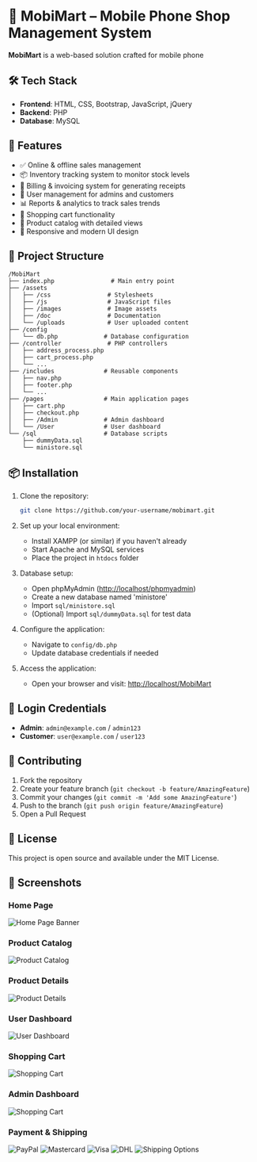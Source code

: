 # 📱 MobiMart – Mobile Phone Shop Management System

**MobiMart** is a web-based solution crafted for mobile phone

## 🛠️ Tech Stack

- **Frontend**: HTML, CSS, Bootstrap, JavaScript, jQuery
- **Backend**: PHP
- **Database**: MySQL

## 🚀 Features

- ✅ Online & offline sales management
- 📦 Inventory tracking system to monitor stock levels
- 🧾 Billing & invoicing system for generating receipts
- 👥 User management for admins and customers
- 📊 Reports & analytics to track sales trends
- 🛒 Shopping cart functionality
- 📱 Product catalog with detailed views
- 🎨 Responsive and modern UI design

## 📂 Project Structure

```plaintext
/MobiMart
├── index.php                # Main entry point
├── /assets
│   ├── /css                # Stylesheets
│   ├── /js                 # JavaScript files
│   ├── /images             # Image assets
│   ├── /doc                # Documentation
│   └── /uploads            # User uploaded content
├── /config
│   └── db.php             # Database configuration
├── /controller             # PHP controllers
│   ├── address_process.php
│   ├── cart_process.php
│   └── ...
├── /includes              # Reusable components
│   ├── nav.php
│   ├── footer.php
│   └── ...
├── /pages                 # Main application pages
│   ├── cart.php
│   ├── checkout.php
│   ├── /Admin             # Admin dashboard
│   └── /User              # User dashboard
└── /sql                   # Database scripts
    ├── dummyData.sql
    └── ministore.sql
```

## 📦 Installation

1. Clone the repository:

   ```bash
   git clone https://github.com/your-username/mobimart.git
   ```

2. Set up your local environment:

   - Install XAMPP (or similar) if you haven't already
   - Start Apache and MySQL services
   - Place the project in `htdocs` folder

3. Database setup:

   - Open phpMyAdmin ([http://localhost/phpmyadmin](http://localhost/phpmyadmin))
   - Create a new database named 'ministore'
   - Import `sql/ministore.sql`
   - (Optional) Import `sql/dummyData.sql` for test data

4. Configure the application:

   - Navigate to `config/db.php`
   - Update database credentials if needed

5. Access the application:
   - Open your browser and visit: [http://localhost/MobiMart](http://localhost/MobiMart)

## 🔐 Login Credentials

- **Admin**: `admin@example.com` / `admin123`
- **Customer**: `user@example.com` / `user123`

## 🤝 Contributing

1. Fork the repository
2. Create your feature branch (`git checkout -b feature/AmazingFeature`)
3. Commit your changes (`git commit -m 'Add some AmazingFeature'`)
4. Push to the branch (`git push origin feature/AmazingFeature`)
5. Open a Pull Request

## 📄 License

This project is open source and available under the MIT License.

## 📸 Screenshots

### Home Page

![Home Page Banner](assets/images/home.png)

### Product Catalog

![Product Catalog](assets/images/phones.png)

### Product Details

![Product Details](assets/images/product_details.png)

### User Dashboard

![User Dashboard](assets/images/dashboard.png)

### Shopping Cart

![Shopping Cart](assets/images/cart.png)

### Admin Dashboard

![Shopping Cart](assets/images/admin.png)

### Payment & Shipping

![PayPal](assets/images/paypal.jpg) ![Mastercard](assets/images/mastercard.jpg) ![Visa](assets/images/visa.jpg)
![DHL](assets/images/dhl.png) ![Shipping Options](assets/images/shippingcard.png)
